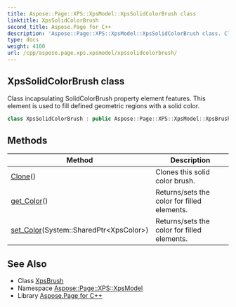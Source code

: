 ```yaml
---
title: Aspose::Page::XPS::XpsModel::XpsSolidColorBrush class
linktitle: XpsSolidColorBrush
second_title: Aspose.Page for C++
description: 'Aspose::Page::XPS::XpsModel::XpsSolidColorBrush class. Class incapsulating SolidColorBrush property element features. This element is used to fill defined geometric regions with a solid color in C++.'
type: docs
weight: 4100
url: /cpp/aspose.page.xps.xpsmodel/xpssolidcolorbrush/
---
```

## XpsSolidColorBrush class


Class incapsulating SolidColorBrush property element features. This element is used to fill defined geometric regions with a solid color.

```cpp
class XpsSolidColorBrush : public Aspose::Page::XPS::XpsModel::XpsBrush
```

## Methods

| Method | Description |
| --- | --- |
| [Clone](./clone/)() | Clones this solid color brush. |
| [get_Color](./get_color/)() | Returns/sets the color for filled elements. |
| [set_Color](./set_color/)(System::SharedPtr\<XpsColor\>) | Returns/sets the color for filled elements. |
## See Also

* Class [XpsBrush](../xpsbrush/)
* Namespace [Aspose::Page::XPS::XpsModel](../)
* Library [Aspose.Page for C++](../../)
